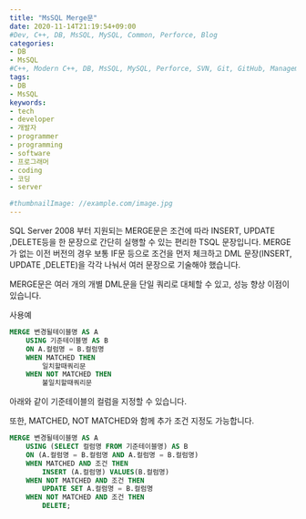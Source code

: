 ```yaml
---
title: "MsSQL Merge문"
date: 2020-11-14T21:19:54+09:00
#Dev, C++, DB, MsSQL, MySQL, Common, Perforce, Blog
categories:
- DB
- MsSQL
#C++, Modern C++, DB, MsSQL, MySQL, Perforce, SVN, Git, GitHub, Management, Blog, Hugo, Architecture
tags:
- DB
- MsSQL
keywords:
- tech
- developer
- 개발자
- programmer
- programming
- software
- 프로그래머
- coding
- 코딩
- server

#thumbnailImage: //example.com/image.jpg
---
```


SQL Server 2008 부터 지원되는 MERGE문은 조건에 따라 INSERT, UPDATE ,DELETE등을 한 문장으로 간단히 실행할 수 있는 편리한 TSQL 문장입니다. MERGE가 없는 이전 버전의 경우 보통 IF문 등으로 조건을 먼저 체크하고 DML 문장(INSERT, UPDATE ,DELETE)을 각각 나눠서 여러 문장으로 기술해야 했습니다.

<!--more-->

MERGE문은 여러 개의 개별 DML문을 단일 쿼리로 대체할 수 있고, 성능 향상 이점이 있습니다.

사용예

```sql
MERGE 변경될테이블명 AS A
	USING 기준테이블명 AS B
	ON A.컬럼명 = B.컬럼명
	WHEN MATCHED THEN
		일치할때쿼리문
	WHEN NOT MATCHED THEN
		불일치할때쿼리문
```



아래와 같이 기준테이블의 컬럼을 지정할 수 있습니다.

또한, MATCHED, NOT MATCHED와 함께 추가 조건 지정도 가능합니다.

```sql
MERGE 변경될테이블명 AS A
	USING (SELECT 컬럼명 FROM 기준테이블명) AS B
	ON (A.컬럼명 = B.컬럼명 AND A.컬럼명 = B.컬럼명)
	WHEN MATCHED AND 조건 THEN
		INSERT (A.컬럼명) VALUES(B.컬럼명)
	WHEN NOT MATCHED AND 조건 THEN
		UPDATE SET A.컬렴명 = B.컬럼명
	WHEN NOT MATCHED AND 조건 THEN
		DELETE;
```